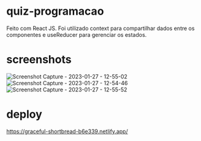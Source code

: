 # quiz-programacao
Feito com React JS. Foi utilizado context para compartilhar dados entre os componentes e useReducer para gerenciar os estados.

# screenshots
![Screenshot Capture - 2023-01-27 - 12-55-02](https://user-images.githubusercontent.com/104312621/215130918-33e1580a-8b83-40b9-87a7-2beb71875f35.png)
![Screenshot Capture - 2023-01-27 - 12-54-46](https://user-images.githubusercontent.com/104312621/215130964-bf8b0779-e6ed-49d6-9266-e7c61c0a4415.png)
![Screenshot Capture - 2023-01-27 - 12-55-52](https://user-images.githubusercontent.com/104312621/215131048-cb875234-2eb4-45b1-b12d-bdf9c999160a.png)

# deploy
https://graceful-shortbread-b6e339.netlify.app/




